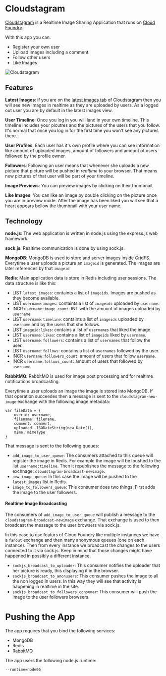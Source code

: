 # Cloudstagram #

[Cloudstagram](http://cloudstagram.cloudfoundry.com/) is a Realtime Image Sharing Application that runs on [Cloud Foundry](http://cloudfoundry.com/).

With this app you can:

- Register your own user
- Uplload Images including a comment.
- Follow other users
- Like Images

![Cloudstagram](https://bitbucket.org/videlalvaro/cloudstagram/raw/68fb5f131d4f/cloudstagram.png)

## Features ##

__Latest Images__: if you are on the [latest images tab](http://cloudstagram.cloudfoundry.com/latest) of Cloudstagram then you will see new images in realtime as they are uploaded by users. As a logged out user you are by default in the latest images view.

__User Timeline__: Once you log in you will land in your own timeline. This timeline includes your picutres and the pictures of the users that you follow. It's normal that once you log in for the first time you won't see any pictures there.

__User Profiles__: Each user has it's own profile where you can see information like amount of uploaded images, amount of followers and amount of users followed by the profile owner.

__Followers__: Following an user means that whenever she uploads a new picture that picture will be pushed in _realtime_ to your browser. That means new pictures of that user will be part of your timeline.

__Image Previews__: You can preview images by clicking on their thumbnail.

__Like Images__: You can like an image by double clicking on the picture once you are in preview mode. After the image has been liked you will see that a heart appears bellow the thumbnail with your user name.

## Technology ##

__node.js__: The web application is written in node.js using the express.js web framework.

__sock.js__: Realtime communication is done by using sock.js.

__MongoDB__: MongoDB is used to store and server images inside GridFS. Everytime a user uploads a picture an `imageid` is generated. The images are later references by that `imageid`

__Redis__: Main application data is store in Redis including user sessions. The data structure is like this:

- LIST `latest_images`: containts a list of `imageids`. Images are pushed as they become available.
- LIST `username:images`: containts a list of `imageids` uploaded by `username`.
- INCR `username:image_count`: INT with the amount of images uploaded by `username`.
- LIST `username:timeline`: containts a list of `imageids` uploaded by `username` and by the users that she follows.
- LIST `imageid:likes`: contains a list of `usernames` that liked the image.
- LIST `username:likes`: contains a list of `imageids` liked by `username`.
- LIST `username:followers`: contains a list of `usernames` that follow the user.
- LIST `username:follows`: contains a list of `usernames` followed by the user.
- INCR `username:followers_count`: amount of users that follow `username`.
- INCR `username:follows_count`: amount of users that followed by `username`.

__RabbitMQ__: RabbitMQ is used for image post processing and for realtime notifications broadcasting.

Everytime a user uploads an image the image is stored into MongoDB. If that operation succeedes then a message is sent to the `cloudstagram-new-image` exchange with the following image metadata:

    var fileData = {
        userid: username,
        filename: filename,
        comment: comment,
        uploaded: ISODateString(new Date()),
        mime: mimeType
    }

That message is sent to the following queues:

- `add_image_to_user_queue`: The consumers attached to this queue will register the image in Redis. For example the image will be lpushed to the list `username:timeline`. Then it republishes the message to the following exchnage: `cloudstagram-broadcast-newimage`.
- `new_image_queue`: In this case the image will be pushed to the `latest_images` list in Redis.
- `image_to_followers_queue`: This consumer does two things. First adds the image to the user followers.

#### Realtime Image Broadcasting ###

The consumers of `add_image_to_user_queue` will publish a message to the `cloudstagram-broadcast-newimage` exchange. That exchange is used to then broadcast the message to the user browsers via sock.js.

In this case to use featurs of Cloud Foundry like multiple instances we have a `fanout` exchange and then many anonymous queues (one on each instance). Then from every instance we broadcast the changes to the users connected to it via sock.js. Keep in mind that those changes might have happened in possibly a different instance.

- `sockjs_broadcast_to_uploader`: This consumer notifies the uploader that her picture is ready, this displaying it in the browser.
- `sockjs_broadcast_to_anonusers`: This consumer pushes the image to all the non logged in users. In this way they will see that activity is happening in realtime in the site.
- `sockjs_broadcast_to_followers_consumer`: This consumer will push the image to the user followers browsers.

# Pushing the App #

The app requires that you bind the following services:

- MongoDB
- Redis
- RabbitMQ

The app users the following node.js runtime:

`--runtime=node06`



